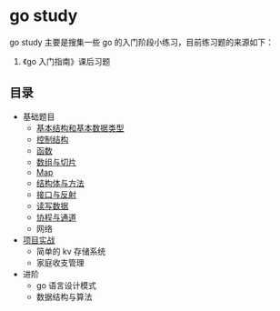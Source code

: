 # go study

go study 主要是搜集一些 go 的入门阶段小练习，目前练习题的来源如下：

1. 《go 入门指南》课后习题

## 目录

- 基础题目
  - [基本结构和基本数据类型](https://github.com/Eternaldeath/go-study/tree/master/%E5%9F%BA%E6%9C%AC%E7%BB%93%E6%9E%84%E5%92%8C%E5%9F%BA%E6%9C%AC%E6%95%B0%E6%8D%AE%E7%B1%BB%E5%9E%8B)
  - [控制结构](https://github.com/Eternaldeath/go-study/tree/master/%E6%8E%A7%E5%88%B6%E7%BB%93%E6%9E%84)
  - [函数](https://github.com/Eternaldeath/go-study/tree/master/%E5%87%BD%E6%95%B0)
  - [数组与切片](https://github.com/Eternaldeath/go-study/tree/master/%E6%95%B0%E7%BB%84%E4%B8%8E%E5%88%87%E7%89%87)
  - [Map](https://github.com/Eternaldeath/go-study/tree/master/Map)
  - [结构体与方法](https://github.com/Eternaldeath/go-study/tree/master/%E7%BB%93%E6%9E%84%E4%BD%93%E4%B8%8E%E6%96%B9%E6%B3%95)
  - [接口与反射](https://github.com/Eternaldeath/go-study/tree/master/%E6%8E%A5%E5%8F%A3%E4%B8%8E%E5%8F%8D%E5%B0%84)
  - [读写数据](https://github.com/Eternaldeath/go-study/tree/master/%E8%AF%BB%E5%86%99%E6%95%B0%E6%8D%AE)
  - [协程与通道](https://github.com/Eternaldeath/go-study/tree/master/%E5%8D%8F%E7%A8%8B%E4%B8%8E%E9%80%9A%E9%81%93)
  - 网络
- [项目实战](https://github.com/Eternaldeath/go-study/tree/master/%E9%A1%B9%E7%9B%AE%E5%AE%9E%E6%88%98)
  - 简单的 kv 存储系统
  - 家庭收支管理
- 进阶
  - go 语言设计模式
  - 数据结构与算法
